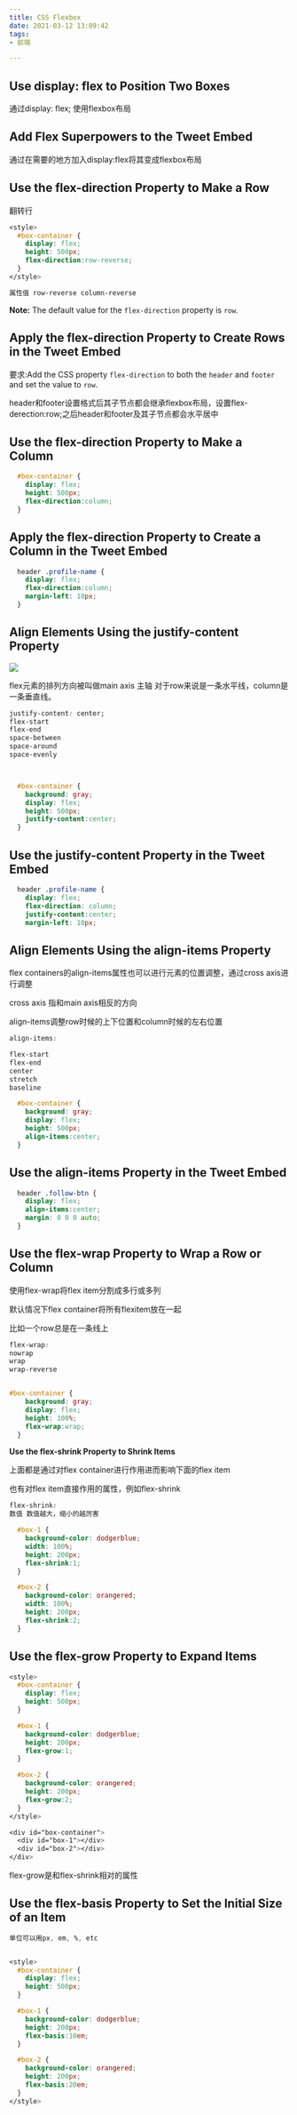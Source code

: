 ```yaml
---
title: CSS Flexbox
date: 2021-03-12 13:09:42
tags:
- 前端

---
```


## **Use display: flex to Position Two Boxes**

通过display: flex; 使用flexbox布局

## **Add Flex Superpowers to the Tweet Embed**

通过在需要的地方加入display:flex将其变成flexbox布局

## **Use the flex-direction Property to Make a Row**

翻转行

```css
<style>
  #box-container {
    display: flex;
    height: 500px;
    flex-direction:row-reverse;
  }
</style>

属性值 row-reverse column-reverse
```

**Note:** The default value for the `flex-direction` property is `row`.

## **Apply the flex-direction Property to Create Rows in the Tweet Embed**

要求:Add the CSS property `flex-direction` to both the `header` and `footer` and set the value to `row`.

header和footer设置格式后其子节点都会继承flexbox布局，设置flex-derection:row;之后header和footer及其子节点都会水平居中

## **Use the flex-direction Property to Make a Column**

```css
  #box-container {
    display: flex;
    height: 500px;
    flex-direction:column;
  }
```

## **Apply the flex-direction Property to Create a Column in the Tweet Embed**

```css
  header .profile-name {
    display: flex;
    flex-direction:column;
    margin-left: 10px;
  }
```

## **Align Elements Using the justify-content Property**

![](https://cdn.jsdelivr.net/gh/kiritosan/pic@master/img/Here%20is%20a%20useful%20image%20showing%20a%20row%20to%20illustrate%20the%20concepts%20below.png)

flex元素的排列方向被叫做main axis 主轴 对于row来说是一条水平线，column是一条垂直线。

```css
justify-content: center;
flex-start
flex-end
space-between
space-around
space-evenly



  #box-container {
    background: gray;
    display: flex;
    height: 500px;
    justify-content:center;
  }
```

## **Use the justify-content Property in the Tweet Embed**

```css
  header .profile-name {
    display: flex;
    flex-direction: column;
    justify-content:center;
    margin-left: 10px;
```

## **Align Elements Using the align-items Property**

flex containers的align-items属性也可以进行元素的位置调整，通过cross axis进行调整

cross axis 指和main axis相反的方向

align-items调整row时候的上下位置和column时候的左右位置

```css
align-items:

flex-start
flex-end
center
stretch
baseline
```

```css
  #box-container {
    background: gray;
    display: flex;
    height: 500px;
    align-items:center;
  }
```

## **Use the align-items Property in the Tweet Embed**

```css
  header .follow-btn {
    display: flex;
    align-items:center;
    margin: 0 0 0 auto;
  }
```

## **Use the flex-wrap Property to Wrap a Row or Column**

使用flex-wrap将flex item分割成多行或多列

默认情况下flex container将所有flexitem放在一起

比如一个row总是在一条线上

```css
flex-wrap:
nowrap
wrap
wrap-reverse


#box-container {
    background: gray;
    display: flex;
    height: 100%;
    flex-wrap:wrap;
  }
```

**Use the flex-shrink Property to Shrink Items**

上面都是通过对flex container进行作用进而影响下面的flex item

也有对flex item直接作用的属性，例如flex-shrink

```css
flex-shrink:
数值 数值越大，缩小的越厉害

  #box-1 {
    background-color: dodgerblue;
    width: 100%;
    height: 200px;
    flex-shrink:1;
  }

  #box-2 {
    background-color: orangered;
    width: 100%;
    height: 200px;
    flex-shrink:2;
  }
```

## **Use the flex-grow Property to Expand Items**

```css
<style>
  #box-container {
    display: flex;
    height: 500px;
  }

  #box-1 {
    background-color: dodgerblue;
    height: 200px;
    flex-grow:1;
  }

  #box-2 {
    background-color: orangered;
    height: 200px;
    flex-grow:2;
  }
</style>

<div id="box-container">
  <div id="box-1"></div>
  <div id="box-2"></div>
</div>
```

flex-grow是和flex-shrink相对的属性

## **Use the flex-basis Property to Set the Initial Size of an Item**

```css
单位可以用px, em, %, etc


<style>
  #box-container {
    display: flex;
    height: 500px;
  }

  #box-1 {
    background-color: dodgerblue;
    height: 200px;
    flex-basis:10em;
  }

  #box-2 {
    background-color: orangered;
    height: 200px;
    flex-basis:20em;
  }
</style>
```
